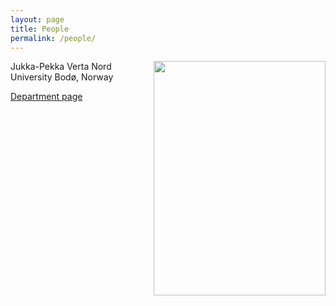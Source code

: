 ```yaml
---
layout: page
title: People
permalink: /people/
---
```


<img align="right" width="275" height="375" src="http://jpverta.github.io/figures/profile.jpeg">
Jukka-Pekka Verta  
Nord University
Bodø, Norway

[Department page](https://www.nord.no/en/about/employees/jukka-pekka-verta)  

